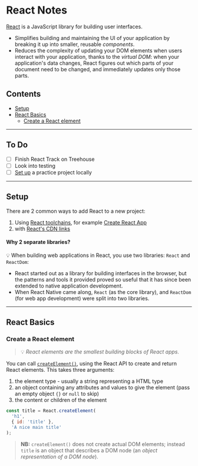 # React Notes
[React](https://reactjs.org/) is a JavaScript library for building user interfaces.
- Simplifies building and maintaining the UI of your application by breaking it up into smaller, reusable *components*.
- Reduces the complexity of updating your DOM elements when users interact with your application, thanks to the *virtual DOM*: when your application's data changes, React figures out which parts of your document need to be changed, and immediately updates only those parts.

## Contents
- [Setup](#setup)
- [React Basics](#react-basics)
  - [Create a React element](#create-a-react-element)

_______________
## To Do
- [ ] Finish React Track on Treehouse
- [ ] Look into testing
- [ ] [Set up](https://teamtreehouse.com/library/add-react-to-a-project) a practice project locally
_______________

## Setup
There are 2 common ways to add React to a new project:
1. Using [React toolchains](https://reactjs.org/docs/create-a-new-react-app.html), for example [Create React App](https://reactjs.org/docs/create-a-new-react-app.html#create-react-app)
2. with [React's CDN links](https://reactjs.org/docs/cdn-links.html)

#### Why 2 separate libraries?
:bulb: When building web applications in React, you use two libraries: `React` and `ReactDom`:
- React started out as a library for building interfaces in the browser, but the patterns and tools it provided proved so useful that it has since been extended to native application development.
- When React Native came along, `React` (as the core library), and `ReactDom` (for web app development) were split into two libraries.

_______________

## React Basics
### Create a React element
> :bulb: *React elements are the smallest building blocks of React apps.*

You can call [`createElement()`](https://reactjs.org/docs/react-api.html#createelement), using the React API to create and return React elements. This takes three arguments:

1. the element type - usually a string representing a HTML type
2. an object containing any attributes and values to give the element (pass an empty object `{}` or `null` to skip)
3. the content or children of the element

```js
const title = React.createElement(
  'h1',
  { id: 'title' },
  'A nice main title'
);
```

> **NB:** `createElement()` does not create actual DOM elements; instead `title` is an object that describes a DOM node (an *object representation of a DOM node*).


